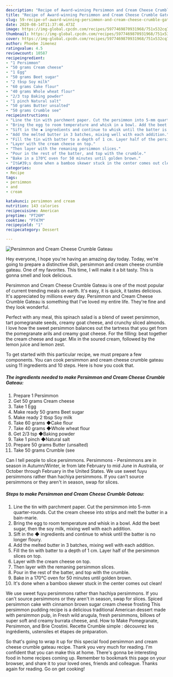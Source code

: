 ```yaml
---
description: "Recipe of Award-winning Persimmon and Cream Cheese Crumble Gateau"
title: "Recipe of Award-winning Persimmon and Cream Cheese Crumble Gateau"
slug: 59-recipe-of-award-winning-persimmon-and-cream-cheese-crumble-gateau
date: 2020-08-14T11:37:46.473Z
image: https://img-global.cpcdn.com/recipes/5977469870931968/751x532cq70/persimmon-and-cream-cheese-crumble-gateau-recipe-main-photo.jpg
thumbnail: https://img-global.cpcdn.com/recipes/5977469870931968/751x532cq70/persimmon-and-cream-cheese-crumble-gateau-recipe-main-photo.jpg
cover: https://img-global.cpcdn.com/recipes/5977469870931968/751x532cq70/persimmon-and-cream-cheese-crumble-gateau-recipe-main-photo.jpg
author: Phoebe Jimenez
ratingvalue: 4.5
reviewcount: 10587
recipeingredient:
- "1 Persimmon"
- "50 grams Cream cheese"
- "1 Egg"
- "50 grams Beet sugar"
- "2 tbsp Soy milk"
- "60 grams Cake flour"
- "40 grams Whole wheat flour"
- "2/3 tsp Baking powder"
- "1 pinch Natural salt"
- "50 grams Butter unsalted"
- "50 grams Crumble see"
recipeinstructions:
- "Line the tin with parchment paper. Cut the persimmon into 5-mm quarter-rounds. Cut the cream cheese into strips and melt the butter in a bain-marie."
- "Bring the egg to room temperature and whisk in a bowl. Add the beet sugar, then the soy milk, mixing well with each addition."
- "Sift in the ◆ ingredients and continue to whisk until the batter is no longer floury."
- "Add the melted butter in 3 batches, mixing well with each addition."
- "Fill the tin with batter to a depth of 1 cm. Layer half of the persimmon slices on top."
- "Layer with the cream cheese on top."
- "Then layer with the remaning persimmon slices."
- "Pour in the rest of the batter, and top with the crumble."
- "Bake in a 170℃ oven for 50 minutes until golden brown."
- "It&#39;s done when a bamboo skewer stuck in the center comes out clean!"
categories:
- Recipe
tags:
- persimmon
- and
- cream

katakunci: persimmon and cream 
nutrition: 143 calories
recipecuisine: American
preptime: "PT26M"
cooktime: "PT47M"
recipeyield: "1"
recipecategory: Dessert

---
```



![Persimmon and Cream Cheese Crumble Gateau](https://img-global.cpcdn.com/recipes/5977469870931968/751x532cq70/persimmon-and-cream-cheese-crumble-gateau-recipe-main-photo.jpg)

Hey everyone, I hope you're having an amazing day today. Today, we're going to prepare a distinctive dish, persimmon and cream cheese crumble gateau. One of my favorites. This time, I will make it a bit tasty. This is gonna smell and look delicious.

Persimmon and Cream Cheese Crumble Gateau is one of the most popular of current trending meals on earth. It's easy, it is quick, it tastes delicious. It's appreciated by millions every day. Persimmon and Cream Cheese Crumble Gateau is something that I've loved my entire life. They're fine and they look wonderful.

Perfect with any meal, this spinach salad is a blend of sweet persimmon, tart pomegranate seeds, creamy goat cheese, and crunchy sliced almonds. I love how the sweet persimmon balances out the tartness that you get from the pomegranate arils and creamy goat cheese. For the filling: beat together the cream cheese and sugar. Mix in the soured cream, followed by the lemon juice and lemon zest.


To get started with this particular recipe, we must prepare a few components. You can cook persimmon and cream cheese crumble gateau using 11 ingredients and 10 steps. Here is how you cook that.

<!--inarticleads1-->

##### The ingredients needed to make Persimmon and Cream Cheese Crumble Gateau:

1. Prepare 1 Persimmon
1. Get 50 grams Cream cheese
1. Take 1 Egg
1. Make ready 50 grams Beet sugar
1. Make ready 2 tbsp Soy milk
1. Take 60 grams ◆Cake flour
1. Take 40 grams ◆Whole wheat flour
1. Get 2/3 tsp ◆Baking powder
1. Take 1 pinch ◆Natural salt
1. Prepare 50 grams Butter (unsalted)
1. Take 50 grams Crumble (see


Can I tell people to slice persimmons. Persimmons - Persimmons are in season in Autumn/Winter, ie from late February to mid June in Australia, or October through February in the United States. We use sweet fuyu persimmons rather than hachiya persimmons. If you can&#39;t source persimmons or they aren&#39;t in season, swap for slices. 

<!--inarticleads2-->

##### Steps to make Persimmon and Cream Cheese Crumble Gateau:

1. Line the tin with parchment paper. Cut the persimmon into 5-mm quarter-rounds. Cut the cream cheese into strips and melt the butter in a bain-marie.
1. Bring the egg to room temperature and whisk in a bowl. Add the beet sugar, then the soy milk, mixing well with each addition.
1. Sift in the ◆ ingredients and continue to whisk until the batter is no longer floury.
1. Add the melted butter in 3 batches, mixing well with each addition.
1. Fill the tin with batter to a depth of 1 cm. Layer half of the persimmon slices on top.
1. Layer with the cream cheese on top.
1. Then layer with the remaning persimmon slices.
1. Pour in the rest of the batter, and top with the crumble.
1. Bake in a 170℃ oven for 50 minutes until golden brown.
1. It&#39;s done when a bamboo skewer stuck in the center comes out clean!


We use sweet fuyu persimmons rather than hachiya persimmons. If you can&#39;t source persimmons or they aren&#39;t in season, swap for slices. Spiced persimmon cake with cinnamon brown sugar cream cheese frosting This persimmon pudding recipe is a delicious traditional American dessert made with persimmon pulp, in Fresh wild arugula, fresh persimmons, billows of super soft and creamy burrata cheese, and. How to Make Pomegranate, Persimmon, and Brie Crostini. Recette Crumble simple : découvrez les ingrédients, ustensiles et étapes de préparation. 

So that's going to wrap it up for this special food persimmon and cream cheese crumble gateau recipe. Thank you very much for reading. I'm confident that you can make this at home. There's gonna be interesting food in home recipes coming up. Remember to bookmark this page on your browser, and share it to your loved ones, friends and colleague. Thanks again for reading. Go on get cooking!
